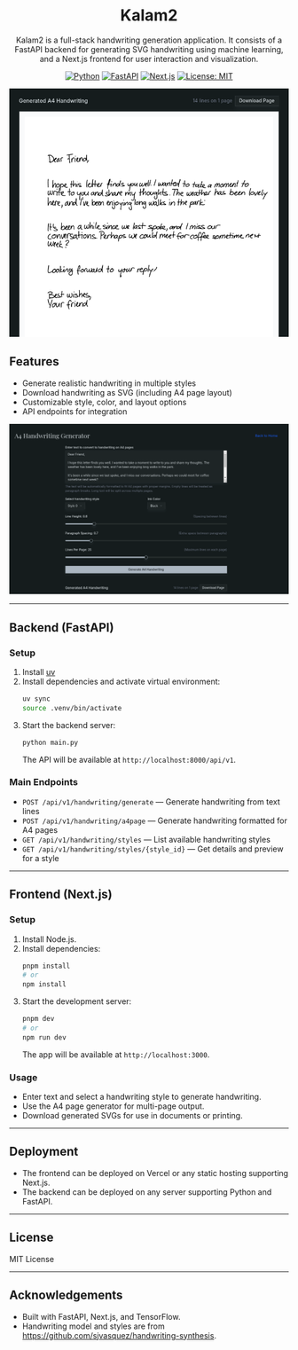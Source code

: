 <h1 align="center">Kalam2</h1>

<p align="center">
Kalam2 is a full-stack handwriting generation application. It consists of a FastAPI backend for generating SVG handwriting using machine learning, and a Next.js frontend for user interaction and visualization.
</p>

<p align="center">
   <a href="https://www.python.org/"><img src="https://img.shields.io/badge/Python-3.9%2B-blue?logo=python" alt="Python"></a>
   <a href="https://fastapi.tiangolo.com/"><img src="https://img.shields.io/badge/FastAPI-Backend-green?logo=fastapi" alt="FastAPI"></a>
   <a href="https://nextjs.org/"><img src="https://img.shields.io/badge/Next.js-Frontend-black?logo=next.js" alt="Next.js"></a>
   <a href="https://opensource.org/licenses/MIT"><img src="https://img.shields.io/badge/License-MIT-yellow.svg" alt="License: MIT"></a>
</p>

<p align="center">
  <img src="output.png" alt="Kalam3 Screenshot" width="600"/>
</p>

## Features

- Generate realistic handwriting in multiple styles
- Download handwriting as SVG (including A4 page layout)
- Customizable style, color, and layout options
- API endpoints for integration

<p align="center">
  <img src="config.png" alt="Kalam3 Screenshot" width="600"/>
</p>

---

## Backend (FastAPI)

### Setup

1. Install [uv](https://docs.astral.sh/uv/getting-started/installation/)
2. Install dependencies and activate virtual environment:
   ```bash
   uv sync
   source .venv/bin/activate
   ```
3. Start the backend server:
   ```bash
   python main.py
   ```
   The API will be available at `http://localhost:8000/api/v1`.

### Main Endpoints

- `POST /api/v1/handwriting/generate` — Generate handwriting from text lines
- `POST /api/v1/handwriting/a4page` — Generate handwriting formatted for A4 pages
- `GET /api/v1/handwriting/styles` — List available handwriting styles
- `GET /api/v1/handwriting/styles/{style_id}` — Get details and preview for a style

---

## Frontend (Next.js)

### Setup

1. Install Node.js.
2. Install dependencies:
   ```bash
   pnpm install
   # or
   npm install
   ```
3. Start the development server:
   ```bash
   pnpm dev
   # or
   npm run dev
   ```
   The app will be available at `http://localhost:3000`.

### Usage

- Enter text and select a handwriting style to generate handwriting.
- Use the A4 page generator for multi-page output.
- Download generated SVGs for use in documents or printing.

---

## Deployment

- The frontend can be deployed on Vercel or any static hosting supporting Next.js.
- The backend can be deployed on any server supporting Python and FastAPI.

---

## License

MIT License

---

## Acknowledgements

- Built with FastAPI, Next.js, and TensorFlow.
- Handwriting model and styles are from https://github.com/sjvasquez/handwriting-synthesis.
